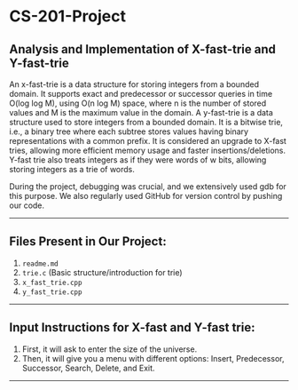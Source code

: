 # CS-201-Project

## Analysis and Implementation of X-fast-trie and Y-fast-trie

An x-fast-trie is a data structure for storing integers from a bounded domain. It supports exact and predecessor or successor queries in time O(log log M), using O(n log M) space, where n is the number of stored values and M is the maximum value in the domain. A y-fast-trie is a data structure used to store integers from a bounded domain. It is a bitwise trie, i.e., a binary tree where each subtree stores values having binary representations with a common prefix. It is considered an upgrade to X-fast tries, allowing more efficient memory usage and faster insertions/deletions. Y-fast trie also treats integers as if they were words of w bits, allowing storing integers as a trie of words.

During the project, debugging was crucial, and we extensively used gdb for this purpose. We also regularly used GitHub for version control by pushing our code.

---

## Files Present in Our Project:

1. `readme.md`
2. `trie.c` (Basic structure/introduction for trie)
3. `x_fast_trie.cpp`
4. `y_fast_trie.cpp`

---

## Input Instructions for X-fast and Y-fast trie:

1. First, it will ask to enter the size of the universe.
2. Then, it will give you a menu with different options: Insert, Predecessor, Successor, Search, Delete, and Exit.

---
